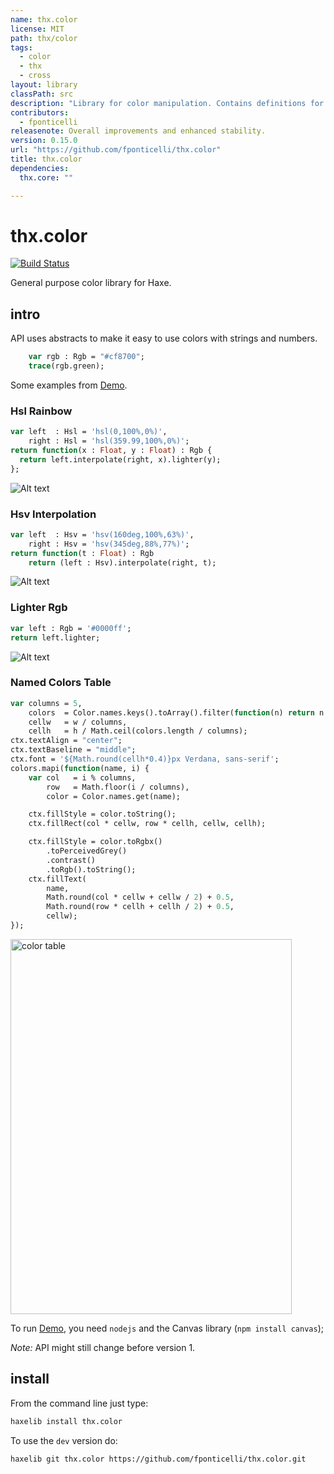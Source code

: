 ```yaml
---
name: thx.color
license: MIT
path: thx/color
tags: 
  - color
  - thx
  - cross
layout: library
classPath: src
description: "Library for color manipulation. Contains definitions for CieLab, CieLCh, Cmy(K), CubeHelix, Grey, Hcl, Hsl(A), Hsv(A), Rgb(A), Xyz and Yxy as well as alpha versions of the sames and color parsing."
contributors: 
  - fponticelli
releasenote: Overall improvements and enhanced stability.
version: 0.15.0
url: "https://github.com/fponticelli/thx.color"
title: thx.color
dependencies: 
  thx.core: ""

---
```


# thx.color

[![Build Status](https://travis-ci.org/fponticelli/thx.color.svg)](https://travis-ci.org/fponticelli/thx.color)

General purpose color library for Haxe.

## intro

API uses abstracts to make it easy to use colors with strings and numbers.

```haxe
    var rgb : Rgb = "#cf8700";
    trace(rgb.green);
```

Some examples from [Demo](https://github.com/fponticelli/thx.color/raw/master/demo/Demo.hx).

### Hsl Rainbow

```haxe
var left  : Hsl = 'hsl(0,100%,0%)',
    right : Hsl = 'hsl(359.99,100%,0%)';
return function(x : Float, y : Float) : Rgb {
  return left.interpolate(right, x).lighter(y);
};
```

![Alt text](https://github.com/fponticelli/thx.color/raw/master/images/rainbowhsl.png?raw=true "Hsl Rainbow")

### Hsv Interpolation

```haxe
var left  : Hsv = 'hsv(160deg,100%,63%)',
    right : Hsv = 'hsv(345deg,88%,77%)';
return function(t : Float) : Rgb
    return (left : Hsv).interpolate(right, t);
```

![Alt text](https://github.com/fponticelli/thx.color/raw/master/images/interpolatehsv.png?raw=true "Hsv Interpolation")

### Lighter Rgb

```haxe
var left : Rgb = '#0000ff';
return left.lighter;
```

![Alt text](https://github.com/fponticelli/thx.color/raw/master/images/lighterrgb.png?raw=true "Lighter Rgb")

### Named Colors Table

```haxe
var columns = 5,
    colors  = Color.names.keys().toArray().filter(function(n) return n.indexOf(' ') < 0),
    cellw   = w / columns,
    cellh   = h / Math.ceil(colors.length / columns);
ctx.textAlign = "center";
ctx.textBaseline = "middle";
ctx.font = '${Math.round(cellh*0.4)}px Verdana, sans-serif';
colors.mapi(function(name, i) {
    var col   = i % columns,
        row   = Math.floor(i / columns),
        color = Color.names.get(name);

    ctx.fillStyle = color.toString();
    ctx.fillRect(col * cellw, row * cellh, cellw, cellh);

    ctx.fillStyle = color.toRgbx()
        .toPerceivedGrey()
        .contrast()
        .toRgb().toString();
    ctx.fillText(
        name,
        Math.round(col * cellw + cellw / 2) + 0.5,
        Math.round(row * cellh + cellh / 2) + 0.5,
        cellw);
});
```

<img src="https://github.com/fponticelli/thx.color/raw/master/images/colortable.png?raw=true" alt="color table" width="450" height="600">

To run [Demo](/demo/Demo.hx), you need `nodejs` and the Canvas library (`npm install canvas`);

*Note:* API might still change before version 1.

## install

From the command line just type:

```bash
haxelib install thx.color
```

To use the `dev` version do:

```bash
haxelib git thx.color https://github.com/fponticelli/thx.color.git
```
